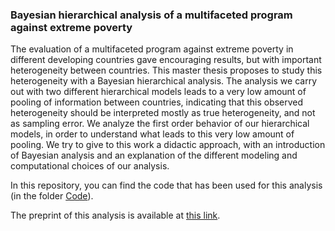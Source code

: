 ### Bayesian hierarchical analysis of a multifaceted program against extreme poverty

The evaluation of a multifaceted program against extreme poverty in different developing countries gave encouraging results, but with important heterogeneity between countries. This master thesis proposes to study this heterogeneity with a Bayesian hierarchical analysis. The analysis we carry out with two different hierarchical models leads to a very low amount of pooling of information between countries, indicating that this observed heterogeneity should be interpreted mostly as true heterogeneity, and not as sampling error. We analyze the first order behavior of our hierarchical models, in order to understand what leads to this very low amount of pooling. We try to give to this work a didactic approach, with an introduction of Bayesian analysis and an explanation of the different modeling and computational choices of our analysis.


In this repository, you can find the code that has been used for this analysis (in the folder [Code](https://github.com/louischarlot/Bayesian_hierarchical_analysis_multifaceted_program_extreme_poverty/tree/master/Code)).

The preprint of this analysis is available at [this link](https://arxiv.org/abs/2109.06759).





